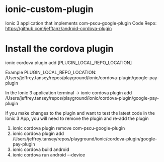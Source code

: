 # ionic-custom-plugin

Ionic 3 application that implements com-pscu-google-plugin
Code Repo: https://github.com/jefftanz/android-cordova-plugin

# Install the cordova plugin
ionic cordova plugin add [PLUGIN_LOCAL_REPO_LOCATION]

Example PLUGIN_LOCAL_REPO_LOCATION: /Users/jeffrey.tansey/repos/playground/ionic/cordova-plugin/google-pay-plugin

In the Ionic 3 application terminal -> ionic cordova plugin add  /Users/jeffrey.tansey/repos/playground/ionic/cordova-plugin/google-pay-plugin

If you make changes to the plugin and want to test the latest code in the Ionic 3 App, you will need to remove the plugin and re-add the plugin

1. ionic cordova plugin remove com-pscu-google-plugin
2. ionic cordova plugin add  /Users/jeffrey.tansey/repos/playground/ionic/cordova-plugin/google-pay-plugin
3. ionic cordova build android
4. ionic cordova run android --device
